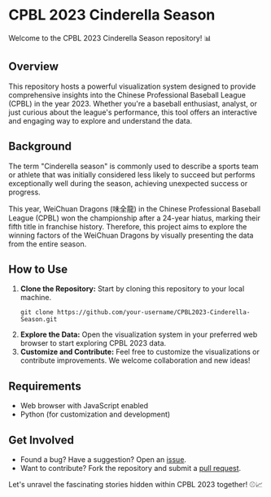 # CPBL 2023 Cinderella Season
Welcome to the CPBL 2023 Cinderella Season repository! 📊

## Overview
This repository hosts a powerful visualization system designed to provide comprehensive insights into the Chinese Professional Baseball League (CPBL) in the year 2023. Whether you're a baseball enthusiast, analyst, or just curious about the league's performance, this tool offers an interactive and engaging way to explore and understand the data.

## Background
The term "Cinderella season" is commonly used to describe a sports team or athlete that was initially considered less likely to succeed but performs exceptionally well during the season, achieving unexpected success or progress.

This year, WeiChuan Dragons (味全龍) in the Chinese Professional Baseball League (CPBL) won the championship after a 24-year hiatus, marking their fifth title in franchise history. Therefore, this project aims to explore the winning factors of the WeiChuan Dragons by visually presenting the data from the entire season.

## How to Use
1. **Clone the Repository:** Start by cloning this repository to your local machine.
   ```bash=
   git clone https://github.com/your-username/CPBL2023-Cinderella-Season.git
   ```
2. **Explore the Data:** Open the visualization system in your preferred web browser to start exploring CPBL 2023 data.
3. **Customize and Contribute:** Feel free to customize the visualizations or contribute improvements. We welcome collaboration and new ideas!

## Requirements
- Web browser with JavaScript enabled
- Python (for customization and development)

## Get Involved
- Found a bug? Have a suggestion? Open an [issue](https://github.com/your-username/CPBL2023-Cinderella-Season/issues).
- Want to contribute? Fork the repository and submit a [pull request](https://github.com/your-username/CPBL2023-Cinderella-Season/pulls).

Let's unravel the fascinating stories hidden within CPBL 2023 together! ⚾️📈
